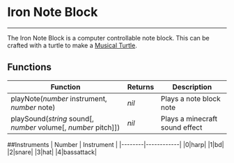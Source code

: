 # Iron Note Block

---

The Iron Note Block is a computer controllable note block. This can be crafted with a turtle to make a [Musical Turtle](/turtle_upgrades/musical_turtle/).

## Functions
| Function | Returns | Description |
|----------|---------|-------------|
|playNote(_number_ instrument, _number_ note)|_nil_|Plays a note block note|
|playSound(_string_ sound[, _number_ volume[, _number_ pitch]])|_nil_|Plays a minecraft sound effect|

##Instruments
| Number | Instrument |
|--------|------------|
|0|harp|
|1|bd|
|2|snare|
|3|hat|
|4|bassattack|